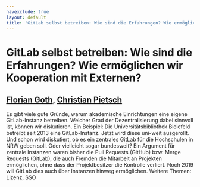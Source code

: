```yaml
---
navexclude: true
layout: default
title: 'GitLab selbst betreiben: Wie sind die Erfahrungen? Wie ermöglichen wir Kooperation mit Externen?'
---
```


# GitLab selbst betreiben: Wie sind die Erfahrungen? Wie ermöglichen wir Kooperation mit Externen?

## [Florian Goth](../../speaker/JX9XWH/), [Christian Pietsch](../../speaker/KWZ3JN/)

Es gibt viele gute Gründe, warum akademische Einrichtungen eine eigene GitLab-Instanz betreiben. Welcher Grad der Dezentralisierung dabei sinnvoll ist, können wir diskutieren. Ein Beispiel: Die Universitätsbibliothek Bielefeld betreibt seit 2013 eine GitLab-Instanz. Jetzt wird diese uni-weit ausgerollt. Und schon wird diskutiert, ob es ein zentrales GitLab für die Hochschulen in NRW geben soll. Oder vielleicht sogar bundesweit?  Ein Argument für zentrale Instanzen waren bisher die Pull Requests (GitHub) bzw. Merge Requests (GitLab), die auch Fremden die Mitarbeit an Projekten ermöglichen, ohne dass der Projektbesitzer die Kontrolle verliert. Noch 2019 will GitLab dies auch über Instanzen hinweg ermöglichen.  Weitere Themen: Lizenz, SSO